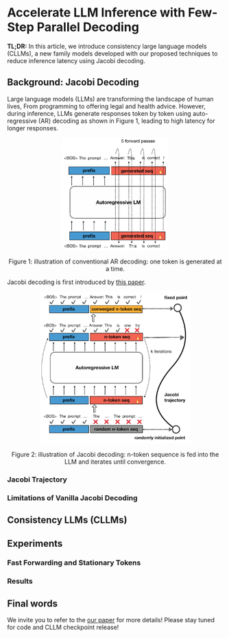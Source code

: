 # Accelerate LLM Inference with Few-Step Parallel Decoding

**TL;DR:** In this article, we introduce consistency large language models (CLLMs), a new family models developed with our proposed techniques to reduce inference latency using Jacobi decoding. 



## Background: Jacobi Decoding

Large language models (LLMs) are transforming the landscape of human lives, From programming to offering legal and health advice. However, during inference, LLMs generate responses token by token using auto-regressive (AR) decoding as shown in Figure 1, leading to high latency for longer responses.

<p align="center"><img src="clm_objective.png" alt="autoregressive" width="250"></p>
<p align="center">Figure 1: illustration of conventional AR decoding: one token is generated at a time.</p>

Jacobi decoding is first introduced by [this paper](https://arxiv.org/abs/2305.10427). 

<p align="center"><img src="jacobi_objective.png" alt="autoregressive" width="350"></p>
<p align="center">Figure 2: illustration of Jacobi decoding: n-token sequence is fed into the LLM and iterates until convergence.</p>

### Jacobi Trajectory

### Limitations of Vanilla Jacobi Decoding

## Consistency LLMs (CLLMs)

##  Experiments

### Fast Forwarding and Stationary Tokens

### Results


## Final words
We invite you to refer to the [our paper](TODO) for more details! Please stay tuned for code and CLLM checkpoint release!
